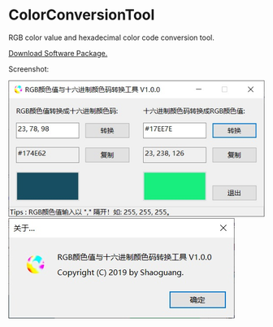 # ColorConversionTool
RGB color value and hexadecimal color code conversion tool.

[Download Software Package.](https://raw.githubusercontent.com/shaoguangwu/Package/master/ColorConversionTool.zip)

Screenshot:

![Image text](https://github.com/shaoguangwu/ColorConversionTool/blob/master/Screenshot/screenshot-00.jpg)
![Image text](https://github.com/shaoguangwu/ColorConversionTool/blob/master/Screenshot/screenshot-01.jpg)
